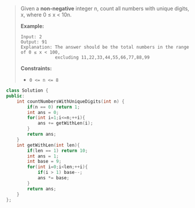 > Given a **non-negative** integer n, count all numbers with unique digits, x, where 0 ≤ x < 10n.
>
> **Example:**
>
> ```
> Input: 2
> Output: 91 
> Explanation: The answer should be the total numbers in the range of 0 ≤ x < 100, 
>              excluding 11,22,33,44,55,66,77,88,99
> ```
>
>  
>
> **Constraints:**
>
> - `0 <= n <= 8`

```cpp
class Solution {
public:
    int countNumbersWithUniqueDigits(int n) {
        if(n == 0) return 1;
        int ans = 0;
        for(int i=1;i<=n;++i){
            ans += getWithLen(i);
        }
        return ans;
    }
    int getWithLen(int len){
        if(len == 1) return 10;
        int ans = 1;
        int base = 9;
        for(int i=0;i<len;++i){
            if(i > 1) base--;
            ans *= base;
        }
        return ans;
    }
};
```

